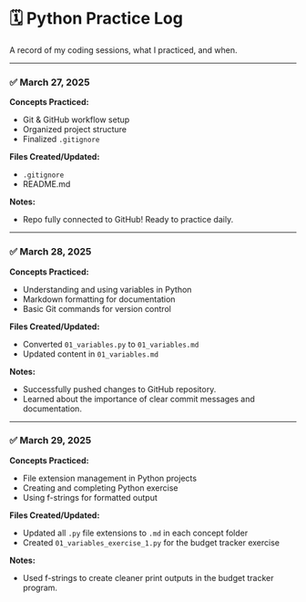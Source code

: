 # 🗓️ Python Practice Log

A record of my coding sessions, what I practiced, and when.

---

### ✅ March 27, 2025

**Concepts Practiced:**
- Git & GitHub workflow setup
- Organized project structure
- Finalized `.gitignore`

**Files Created/Updated:**
- `.gitignore`
- README.md

**Notes:**
- Repo fully connected to GitHub! Ready to practice daily.

---


### ✅ March 28, 2025

**Concepts Practiced:**
- Understanding and using variables in Python
- Markdown formatting for documentation
- Basic Git commands for version control

**Files Created/Updated:**
- Converted `01_variables.py` to `01_variables.md`
- Updated content in `01_variables.md`

**Notes:**
- Successfully pushed changes to GitHub repository.
- Learned about the importance of clear commit messages and documentation.

---

### ✅ March 29, 2025

**Concepts Practiced:**
- File extension management in Python projects
- Creating and completing Python exercise
- Using f-strings for formatted output

**Files Created/Updated:**
- Updated all `.py` file extensions to `.md` in each concept folder
- Created `01_variables_exercise_1.py` for the budget tracker exercise

**Notes:**
- Used f-strings to create cleaner print outputs in the budget tracker program.